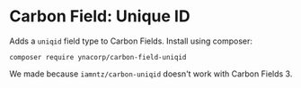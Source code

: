 # Carbon Field: Unique ID

Adds a `uniqid` field type to Carbon Fields. Install using composer:

```cli
composer require ynacorp/carbon-field-uniqid
```

We made because `iamntz/carbon-uniqid` doesn't work with Carbon Fields 3.
